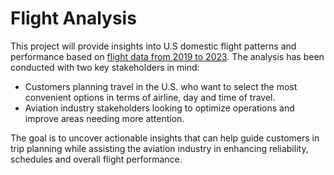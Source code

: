 # **Flight Analysis**
This project will provide insights into U.S domestic flight patterns and performance based on [flight data from 2019 to 2023](https://https://www.kaggle.com/datasets/patrickzel/flight-delay-and-cancellation-dataset-2019-2023?resource=download&select=flights_sample_3m.csv).
The analysis has been conducted with two key stakeholders in mind:
* Customers planning travel in the U.S. who want to select the most convenient options in terms of airline, day and time of travel.
* Aviation industry stakeholders looking to optimize operations and improve areas needing more attention.

The goal is to uncover actionable insights that can help guide customers in trip planning while assisting the aviation industry in enhancing reliability, schedules and overall flight performance.
